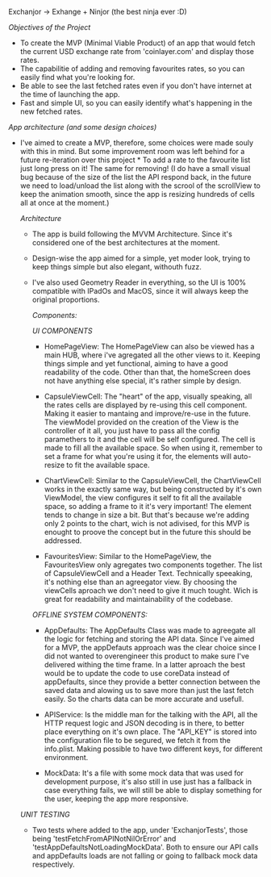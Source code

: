 Exchanjor -> Exhange + Ninjor (the best ninja ever :D)

*Objectives of the Project*

   * To create the MVP (Minimal Viable Product) of an app that would fetch the current USD exchange rate from 'coinlayer.com' and display those rates.
   * The capabilitie of adding and removing favourites rates, so you can easily find what you're looking for.
   * Be able to see the last fetched rates even if you don't have internet at the time of launching the app.
   * Fast and simple UI, so you can easily identify what's happening in the new fetched rates.

*App architecture (and some design choices)*

  * I've aimed to create a MVP, therefore, some choices were made souly with this in mind. But some improvement room was left behind for a future re-iteration over this project
         * To add a rate to the favourite list just long press on it! The same for removing! (I do have a small visual bug because of the size of the list the API respond back, in the future we need to load/unload the list along with the scrool of the scrollView to keep the animation smooth, since the app is resizing hundreds of cells all at once at the moment.)  

    *Architecture*

    * The app is build following the MVVM Architecture. Since it's considered one of the best architectures at the moment.
    * Design-wise the app aimed for a simple, yet moder look, trying to keep things simple but also elegant, withouth fuzz.
    * I've also used Geometry Reader in everything, so the UI is 100% compatible with IPadOs and MacOS, since it will always keep the original proportions.


      *Components:*
   
      *UI COMPONENTS*

        * HomePageView: The HomePageView can also be viewed has a main HUB, where i've agregated all the other views to it. Keeping things simple and yet functional, aiming to have a good readability of the code. Other than that, the homeScreen does not have anything else special, it's rather simple by design.
  
        * CapsuleViewCell: The "heart" of the app, visually speaking, all the rates cells are displayed by re-using this cell component. Making it easier to mantaing and improve/re-use in the future. The viewModel provided on the creation of the View is the controller of it all, you just have to pass all the config paramethers to it and the cell will be self configured. The cell is made to fill all the available space.
                            So when using it, remember to set a frame for what you're using it for, the elements will auto-resize to fit the available space.
          
        * ChartViewCell: Similar to the CapsuleViewCell, the ChartViewCell works in the exactly same way, but being constructed by it's own ViewModel, the view configures it self to fit all the available space, so adding a frame to it it's very important! The element tends to change in size a bit.
                          But that's because we're adding only 2 points to the chart, wich is not adivised, for this MVP is enought to proove the concept but in the future this should be addressed.
  
        * FavouritesView: Similar to the HomePageView, the FavouritesView only agregates two components together. The list of CapsuleViewCell and a Header Text. Technically speeaking, it's nothing else than an agreegator view. By choosing the viewCells aproach we don't need to give it much tought. Wich is great for readability and maintainability of the codebase.
   
       *OFFLINE SYSTEM COMPONENTS:*
        
        * AppDefaults: The AppDefaults Class was made to agreegate all the logic for fetching and storing the API data. Since I've aimed for a MVP, the appDefauts approach was the clear choice since I did not wanted to overengineer this product to make sure I've delivered withing the time frame. In a latter aproach the best would be to update the code to use coreData instead of appDefaults, since they provide a better connection between the saved data and alowing us to save more than just the last fetch easily. So the charts data can be more accurate and usefull.
          
        * APIService: Is the middle man for the talking with the API, all the HTTP request logic and JSON decoding is in there, to better place everything on it's own place.
                      The "API_KEY" is stored into the configuration file to be segured, we fetch it from the info.plist. Making possible to have two different keys, for different environment.

        * MockData: It's a file with some mock data that was used for development purpose, it's also still in use just has a fallback in case everything fails, we will still be able to display something for the user, keeping the app more responsive.


    *UNIT TESTING*

      * Two tests where added to the app, under 'ExchanjorTests', those being 'testFetchFromAPINotNilOrError' and 'testAppDefaultsNotLoadingMockData'. Both to ensure our API calls and appDefaults loads are not falling or going to fallback mock data respectively.
